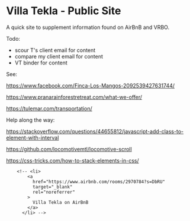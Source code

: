 # Villa Tekla - Public Site

A quick site to supplement information found on AirBnB and VRBO.

Todo:

- scour T's client email for content
- compare my client email for content
- VT binder for content

See:

https://www.facebook.com/Finca-Los-Mangos-2092539427631744/

https://www.pranarainforestretreat.com/what-we-offer/

https://tulemar.com/transportation/

Help along the way:

https://stackoverflow.com/questions/44655812/javascript-add-class-to-element-with-interval

https://github.com/locomotivemtl/locomotive-scroll

https://css-tricks.com/how-to-stack-elements-in-css/

```
    <!-- <li>
        <a
          href="https://www.airbnb.com/rooms/2970784?s=DbRU"
          target="_blank"
          rel="noreferrer"
        >
          Villa Tekla on AirBnB
        </a>
      </li> -->
```
